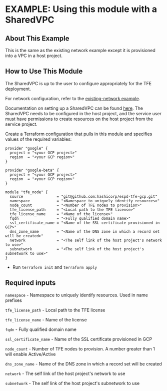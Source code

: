 # EXAMPLE: Using this module with a SharedVPC

## About This Example

This is the same as the existing network example except it is provisioned into a VPC in a host project.

## How to Use This Module

The SharedVPC is up to the user to configure appropriately for the TFE deployment.

For network configuration, refer to the [existing-network example](../existing-network).

Documentation on setting up a SharedVPC can be found [here](https://cloud.google.com/vpc/docs/provisioning-shared-vpc).
The SharedVPC needs to be configured in the host project, and the service user must have permissions to create resources
on the host project from the service project.

Create a Terraform configuration that pulls in this module and specifies values of the required variables:

```hcl
provider "google" {
  project = "<your GCP project>"
  region  = "<your GCP region>"
}

provider "google-beta" {
  project = "<your GCP project>"
  region  = "<your GCP region>"
}

module "tfe_node" {
  source               = "git@github.com:hashicorp/espd-tfe-gcp.git"
  namespace            = "<Namespace to uniquely identify resources>"
  node_count           = "<Number of TFE nodes to provision>"
  tfe_license_path     = "<Local path to the TFE license>"
  tfe_license_name     = "<Name of the license>"
  fqdn                 = "<Fully qualified domain name>"
  ssl_certificate_name = "<Name of the SSL certificate provisioned in GCP>"
  dns_zone_name        = "<Name of the DNS zone in which a record set will be created>"
  network              = "<The self link of the host project's network to use>"
  subnetwork           = "<The self link of the host project's subnetwork to use>"
}
```

- Run `terraform init` and `terraform apply`

## Required inputs

`namespace` - Namespace to uniquely identify resources. Used in name prefixes

`tfe_license_path` - Local path to the TFE license

`tfe_license_name` - Name of the license

`fqdn` - Fully qualified domain name

`ssl_certificate_name` - Name of the SSL certificate provisioned in GCP

`node_count` - Number of TFE nodes to provision. A number greater than 1 will enable Active/Active

`dns_zone_name` - Name of the DNS zone in which a record set will be created

`network` - The self link of the host project's network to use

`subnetwork` - The self link of the host project's subnetwork to use
